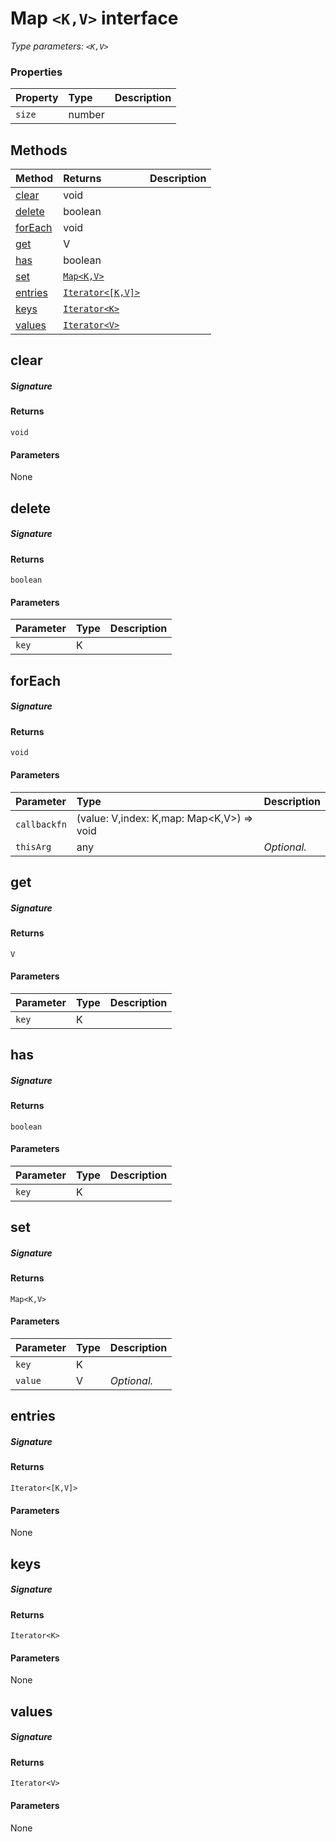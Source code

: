 # Map `<K,V>` interface



_Type parameters: `<K,V>`_






### Properties

| Property	   | Type	| Description|
|:-------------|:-------|:-----------|
|`size`      | number |  |




## Methods

| Method	   |  Returns	| Description|
|:-------------|:-------|:-----------|
|[clear](#clear~n1pq9)      | void |  |
|[delete](#delete~hwgq9)      | boolean |  |
|[forEach](#foreach~jqfq9)      | void |  |
|[get](#get~xkvg9)      | V |  |
|[has](#has~mnoc9)      | boolean |  |
|[set](#set~9zym9)      | [`Map<K,V>`](Map.md) |  |
|[entries](#entries~fmli9)      | [`Iterator<[K,V]>`](Iterator.md) |  |
|[keys](#keys~5ysm9)      | [`Iterator<K>`](Iterator.md) |  |
|[values](#values~bdxe9)      | [`Iterator<V>`](Iterator.md) |  |



## clear



##### Signature

#### Returns
`void`

#### Parameters
None


## delete



##### Signature

#### Returns
`boolean`

#### Parameters


| Parameter	   | Type    | Description |
|:-------------|:---------------|:------------|
| `key`    | K |  |


## forEach



##### Signature

#### Returns
`void`

#### Parameters


| Parameter	   | Type    | Description |
|:-------------|:---------------|:------------|
| `callbackfn`    | (value: V,index: K,map: Map<K,V>) => void |  |
| `thisArg`    | any | _Optional._ |


## get



##### Signature

#### Returns
`V`

#### Parameters


| Parameter	   | Type    | Description |
|:-------------|:---------------|:------------|
| `key`    | K |  |


## has



##### Signature

#### Returns
`boolean`

#### Parameters


| Parameter	   | Type    | Description |
|:-------------|:---------------|:------------|
| `key`    | K |  |


## set



##### Signature

#### Returns
`Map<K,V>`

#### Parameters


| Parameter	   | Type    | Description |
|:-------------|:---------------|:------------|
| `key`    | K |  |
| `value`    | V | _Optional._ |


## entries



##### Signature

#### Returns
`Iterator<[K,V]>`

#### Parameters
None


## keys



##### Signature

#### Returns
`Iterator<K>`

#### Parameters
None


## values



##### Signature

#### Returns
`Iterator<V>`

#### Parameters
None

